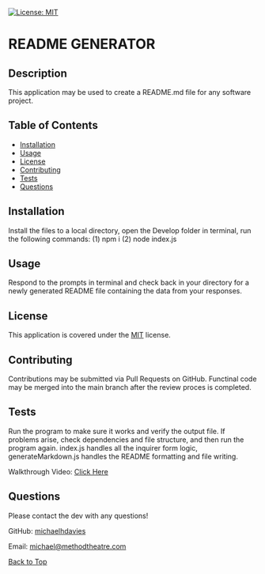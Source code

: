 [![License: MIT](https://img.shields.io/badge/License-MIT-yellow.svg)](https://opensource.org/licenses/MIT)
  
  # README GENERATOR

  ## Description 

  This application may be used to create a README.md file for any software project.

  ## Table of Contents

  - [Installation](#installation)
  - [Usage](#usage)
  - [License](#license)
  - [Contributing](#contributing)
  - [Tests](#tests)
  - [Questions](#questions)

  ## Installation

  Install the files to a local directory, open the Develop folder in terminal, run the following commands: (1) npm i (2) node index.js

  ## Usage

  Respond to the prompts in terminal and check back in your directory for a newly generated README file containing the data from your responses.

  ## License

  This application is covered under the [MIT](https://opensource.org/licenses/MIT) license.

  ## Contributing

  Contributions may be submitted via Pull Requests on GitHub. Functinal code may be merged into the main branch after the review proces is completed.

  ## Tests

  Run the program to make sure it works and verify the output file. If problems arise, check dependencies and file structure, and then run the program again. index.js handles all the inquirer form logic, generateMarkdown.js handles the README formatting and file writing.

  Walkthrough Video: [Click Here](https://drive.google.com/file/d/129QSl5hUpP10SKyS2Qpi9IN7BtiFxQnE/view?usp=sharing)

  ## Questions
  
  Please contact the dev with any questions!

  GitHub: [michaelhdavies](github.com/michaelhdavies)

  Email: [michael@methodtheatre.com](mailto:michael@methodtheatre.com)

  [Back to Top](#description)
  
  
